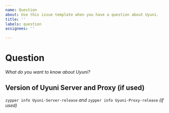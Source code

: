 ```yaml
---
name: Question
about: Use this issue template when you have a question about Uyuni.
title: ''
labels: question
assignees: ''

---
```


# Question

_What do you want to know about Uyuni?_

## Version of Uyuni Server and Proxy (if used)

`zypper info Uyuni-Server-release` _and_ `zypper info Uyuni-Proxy-release` _(if used)_
